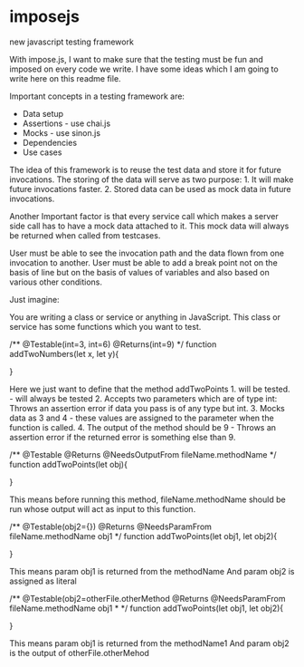 # imposejs
new javascript testing framework

With impose.js, I want to make sure that the testing must be fun and imposed on every code we write. I have some ideas which I am going to write here on this readme file.

Important concepts in a testing framework are:

- Data setup
- Assertions - use chai.js
- Mocks - use sinon.js
- Dependencies
- Use cases

The idea of this framework is to reuse the test data and store it for future invocations. The storing of the data will serve as two purpose:
	1. It will make future invocations faster.
	2. Stored data can be used as mock data in future invocations.

Another Important factor is that every service call which makes a server side call has to have a mock data attached to it. This mock data will always be returned when called from testcases.  

User must be able to see the invocation path and the data flown from one invocation to another. 
User must be able to add a break point not on the basis of line but on the basis of values of variables and also based on various other conditions.

Just imagine:

You are writing a class or service or anything in JavaScript. 
This class or service has some functions which you want to test. 

/**
	@Testable(int=3, int=6)
	@Returns(int=9)
*/
function addTwoNumbers(let x, let y){
	
}

Here we just want to define that the method addTwoPoints 
	1. will be tested. - will always be tested
	2. Accepts two parameters which are of type int: Throws an assertion error if data you pass is of any type but int. 
	3. Mocks data as 3 and 4 - these values are assigned to the parameter when the function is called.
	4. The output of the method should be 9 - Throws an assertion error if the returned error is something else than 9.


/**
	@Testable
	@Returns
	@NeedsOutputFrom fileName.methodName
*/
function addTwoPoints(let obj){
	
}

This means before running this method, fileName.methodName should be run whose output will act as input to this function. 

/**
	@Testable(obj2={})
	@Returns
	@NeedsParamFrom fileName.methodName obj1 
*/
function addTwoPoints(let obj1, let obj2){
	
}

This means param obj1 is returned from the methodName
And param obj2 is assigned as literal 

/**
	@Testable(obj2=otherFile.otherMethod
	@Returns
	@NeedsParamFrom fileName.methodName obj1 
*
*/
function addTwoPoints(let obj1, let obj2){
	
}

This means param obj1 is returned from the methodName1
And param obj2 is the output of otherFile.otherMehod 

